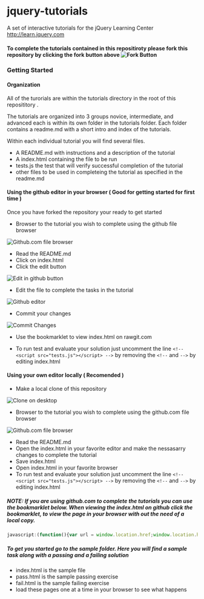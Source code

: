 # jquery-tutorials
A set of interactive tutorials for the jQuery Learning Center http://learn.jquery.com

#### To complete the tutorials contained in this repositiroty please fork this repository by clicking the fork button above ![Fork Button](https://help.github.com/assets/images/help/repository/fork_button.jpg)

### Getting Started

#### Organization 

All of the turorials are within the tutorials directory in the root of this reposititory .

The tutorials are organized into 3 groups novice, intermediate, and advanced each is within its own folder in the tutorials folder. Each folder contains a readme.md with a short intro and index of the tutorials. 

Within each individual tutorial you will find several files.

* A README.md with instructions and a description of the tutorial
* A index.html containing the file to be run
* tests.js the test that will verify successful completion of the tutorial
* other files to be used in completeing the tutorial as specified in the readme.md

#### Using the github editor in your browser ( Good for getting started for first time )

Once you have forked the repository your ready to get started

* Browser to the tutorial you wish to complete using the github file browser

![Github.com file browser](https://camo.githubusercontent.com/234a183fcaeb9fbc5992c5f3dda8c36b9e1fff83/687474703a2f2f6769746875622d696d616765732e73332e616d617a6f6e6177732e636f6d2f626c6f672f323031322f636f6d6d69742d746561736572732f726f6f742e6a7067)

* Read the README.md 
* Click on index.html
* Click the edit button 

![Edit in github button](https://help.github.com/assets/images/help/repository/edit-file-edit-button.png)

* Edit the file to complete the tasks in the tutorial

![Github editor](https://github-images.s3.amazonaws.com/enterprise/2.0/assets/images/help/gist/gist_edit.png) 

* Commit your changes

![Commit Changes](https://guides.github.com/features/pages/commit-messages-matter.png)

* Use the bookmarklet to view index.html on rawgit.com

* To run test and evaluate your solution just uncomment the line  `<!-- <script src="tests.js"></script> -->` by removing the `<!--` and `-->` by editing index.html


#### Using your own editor locally ( Recomended )

* Make a local clone of this repository

![Clone on desktop](https://help.github.com/assets/images/windows/repository/windows-clone-in-desktop.png)

* Browser to the tutorial you wish to complete using the github.com file browser

![Github.com file browser](https://camo.githubusercontent.com/234a183fcaeb9fbc5992c5f3dda8c36b9e1fff83/687474703a2f2f6769746875622d696d616765732e73332e616d617a6f6e6177732e636f6d2f626c6f672f323031322f636f6d6d69742d746561736572732f726f6f742e6a7067)

* Read the README.md 
* Open the index.html in your favorite editor and make the nessasarry changes to complete the tutorial
* Save index.html
* Open index.html in your favorite browser
* To run test and evaluate your solution just uncomment the line  `<!-- <script src="tests.js"></script> -->` by removing the `<!--` and `-->` by editing index.html

##### NOTE: If you are using github.com to complete the tutorials you can use the bookmarklet below. When viewing the index.html on github click the bookmarklet, to view the page in your browser with out the need of a local copy. 

 ```js
 javascript:(function(){var url = window.location.href;window.location.href = url.replace( /github\.com/, "rawgit.com").replace( /blob\//,"" );})();
 ```

##### To get you started go to the sample folder. Here you will find a sample task along with a passing and a failing solution

* index.html is the sample file
* pass.html is the sample passing exercise
* fail.html is the sample failing exercise
* load these pages one at a time in your browser to see what happens

